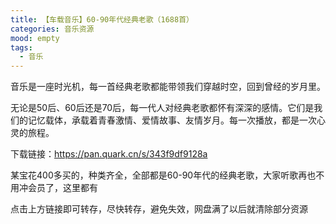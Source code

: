 ```yaml
---
title: 【车载音乐】60-90年代经典老歌（1688首）
categories: 音乐资源
mood: empty
tags:
  - 音乐
---
```


音乐是一座时光机，每一首经典老歌都能带领我们穿越时空，回到曾经的岁月里。

无论是50后、60后还是70后，每一代人对经典老歌都怀有深深的感情。它们是我们的记忆载体，承载着青春激情、爱情故事、友情岁月。每一次播放，都是一次心灵的旅程。







下载链接：https://pan.quark.cn/s/343f9df9128a













某宝花400多买的，种类齐全，全部都是60-90年代的经典老歌，大家听歌再也不用冲会员了，这里都有




点击上方链接即可转存，尽快转存，避免失效，网盘满了以后就清除部分资源


